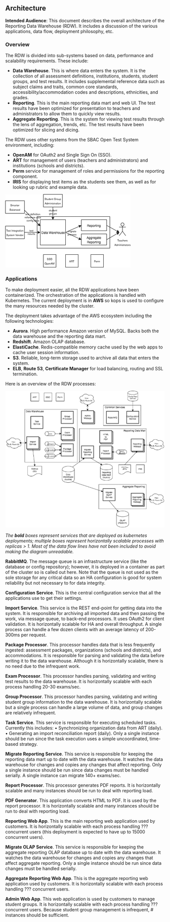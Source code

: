 ## Architecture 

**Intended Audience**: This document describes the overall architecture of the Reporting Data Warehouse (RDW). It includes a discussion of the various applications, data flow, deployment philosophy, etc.

### Overview

The RDW is divided into sub-systems based on data, performance and scalability requirements. These include:

* **Data Warehouse**. This is where data enters the system. It is the collection of all assessment definitions, institutions, students, student groups, and test results. It includes supplemental reference data such as subject claims and traits, common core standards, accessibility/accommodation codes and descriptions, ethnicities, and grades.
* **Reporting**. This is the main reporting data mart and web UI. The test results have been optimized for presentation to teachers and administrators to allow them to quickly view results.
* **Aggregate Reporting**. This is the system for viewing test results through the lens of aggregation, trends, etc. The test results have been optimized for slicing and dicing.

The RDW uses other systems from the SBAC Open Test System environment, including:

* **OpenAM** for OAuth2 and Single Sign On (SSO).
* **ART** for management of users (teachers and administrators) and institutions (schools and districts).
* **Perm** service for management of roles and permissions for the reporting component.
* **IRIS** for displaying test items as the students see them, as well as for looking up rubric and example data.

![RDW Overview](rdw-overview.png)


### Applications

To make deployment easier, all the RDW applications have been containerized. The orchestration of the applications is handled with Kubernetes. The current deployment is in **AWS** so kops is used to configure the many resources needed by the cluster.

The deployment takes advantage of the AWS ecosystem including the following technologies:

* **Aurora**. High performance Amazon version of MySQL. Backs both the data warehouse and the reporting data mart.
* **Redshift**. Amazon OLAP database.
* **ElastiCache**. Redis-compatible memory cache used by the web apps to cache user session information.
* **S3**. Reliable, long-term storage used to archive all data that enters the system.
* **ELB**, **Route 53**, **Certificate Manager** for load balancing, routing and SSL termination.

Here is an overview of the RDW processes:

![RDW Processes](rdw-processes.png)

*The* ***bold*** *boxes represent services that are deployed as kubernetes deployments; multiple boxes represent horizontally scalable processes with replicas > 1. Most of the data flow lines have not been included to avoid making the diagram unreadable.*

**RabbitMQ**. The message queue is an infrastructure service (like the database or config repository); however, it is deployed in a container as part of the cluster so is called out here. Note that the queue is not used as the sole storage for any critical data so an HA configuration is good for system reliability but not necessary to for data integrity.

**Configuration Service**. This is the central configuration service that all the applications use to get their settings.

**Import Service**. This service is the REST end-point for getting data into the system. It is responsible for archiving all imported data and then passing the work, via message queue, to back-end processors. It uses OAuth2 for client validation. It is horizontally scalable for HA and overall throughput. A single process can handle a few dozen clients with an average latency of 200-300ms per request.  

**Package Processor**. This processor handles data that is less frequently ingested: assessment packages, organizations (schools and districts), and accommodations. It is responsible for parsing and validating the data before writing it to the data warehouse. Although it is horizontally scalable, there is no need due to the infrequent work.

**Exam Processor**. This processor handles parsing, validating and writing test results to the data warehouse. It is horizontally scalable with each process handling 20-30 exams/sec. 

**Group Processor**. This processor handles parsing, validating and writing student group information to the data warehouse. It is horizontally scalable but a single process can handle a large volume of data, and group changes are relatively infrequent.

**Task Service**. This service is responsible for executing scheduled tasks. Currently this includes:
•	Synchronizing organization data from ART (daily).
•	Generating an import reconciliation report (daily).
Only a single instance should be run since the task execution uses a simple uncoordinated, time-based strategy.

**Migrate Reporting Service**. This service is responsible for keeping the reporting data mart up to date with the data warehouse. It watches the data warehouse for changes and copies any changes that affect reporting. Only a single instance should be run since data changes must be handled serially. A single instance can migrate 140+ exams/sec.  

**Report Processor**. This processor generates PDF reports. It is horizontally scalable and many instances should be run to deal with reporting load.  

**PDF Generator**. This application converts HTML to PDF. It is used by the report processor. It is horizontally scalable and many instances should be run to deal with reporting load. 

**Reporting Web App**. This is the main reporting web application used by customers. It is horizontally scalable with each process handling ??? concurrent users (this deployment is expected to have up to 15000 concurrent users). 

**Migrate OLAP Service**. This service is responsible for keeping the aggregate reporting OLAP database up to date with the data warehouse. It watches the data warehouse for changes and copies any changes that affect aggregate reporting. Only a single instance should be run since data changes must be handled serially. 

**Aggregate Reporting Web App**. This is the aggregate reporting web application used by customers. It is horizontally scalable with each process handling ??? concurrent users.

**Admin Web App**. This web application is used by customers to manage student groups. It is horizontally scalable with each process handling ??? concurrent users. Because student group management is infrequent, # instances should be sufficient.